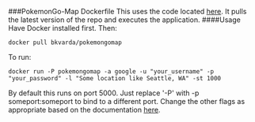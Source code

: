 ###PokemonGo-Map Dockerfile
This uses the code located [here](https://github.com/AHAAAAAAA/PokemonGo-Map). It pulls the latest version of the repo and executes the application. 
####Usage
Have Docker installed first. Then:
```
docker pull bkvarda/pokemongomap
```
To run:
```
docker run -P pokemongomap -a google -u "your_username" -p "your_password" -l "Some location like Seattle, WA" -st 1000
```
By default this runs on port 5000. Just replace '-P' with -p someport:someport to bind to a different port. Change the other flags as appropriate based on the documentation [here](https://github.com/AHAAAAAAA/PokemonGo-Map/wiki/Usage).


